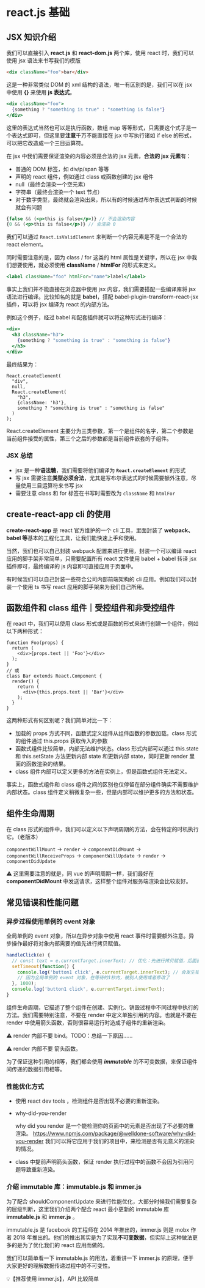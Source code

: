 # react.js 基础

## JSX 知识介绍

我们可以直接引⼊ **react.js** 和 **react-dom.js** 两个库，使⽤ react 时，我们可以使⽤ jsx 语法来书写我们的模版

```html
<div className="foo">bar</div>
```

这是⼀种⾮常类似 DOM 的 xml 结构的语法，唯⼀有区别的是，我们可以在 jsx 中使⽤ **{}** 来使⽤ **js 表达式**。

```jsx
<div className="foo">
  {something ? "something is true" : "something is false"}
</div>
```

这⾥的表达式当然也可以是执⾏函数，数组 map 等等形式，只需要这个式⼦是⼀个表达式即可，但这⾥要**注意**千万不能直接在 jsx 中写执⾏诸如 if else 的形式，可以把它改造成⼀个三⽬运算符。

在 jsx 中我们需要保证渲染的内容必须是合法的 jsx 元素，**合法的 jsx 元素**有：

* 普通的 DOM 标签，如 div/p/span 等等
* 声明的 react 组件，例如通过 class 或函数创建的 jsx 组件
* null（最终会渲染⼀个空元素）
* 字符串（最终会渲染⼀个 text 节点）
* 对于数字类型，最终就会渲染出来，所以有的时候通过布尔表达式判断的时候就会有问题

```jsx
{false && (<p>this is false</p>)} // 不会渲染内容
{0 && (<p>this is false</p>)} // 会渲染 0
```

我们可以通过 `React.isValidElement` 来判断⼀个内容元素是不是⼀个合法的 react element。

同时需要注意的是，因为 class / for 这类的 html 属性是关键字，所以在 jsx 中我们想要使⽤，就必须使⽤ **className** / **htmlFor** 的形式来定义。

```jsx
<label className="foo" htmlFor="name">label</label>
```

事实上我们并不能直接在浏览器中使⽤ jsx 内容，我们需要搭配⼀些编译库将 jsx 语法进⾏编译。⽐较知名的就是 **babel**，搭配 babel-plugin-transform-react-jsx 插件，可以将 jsx 编译为 react 的内部⽅法。

例如这个例⼦，经过 babel 和配套插件就可以将这种形式进⾏编译：

```jsx
<div>
  <h3 className="h3">
    {something ? "something is true" : "something is false"}
  </h3>
</div>
```

最终结果为：

```react
React.createElement(
  "div",
  null,
  React.createElement(
    "h3",
    {className: 'h3'},
    something ? "something is true" : "something is false"
  )
);
```

React.createElement 主要分为三类参数，第⼀个是组件的名字，第⼆个参数是当前组件接受的属性，第三个之后的参数都是当前组件嵌套的⼦组件。

### JSX 总结

* jsx 是⼀种**语法糖**，我们需要将他们编译为 **`React.createElement`** 的形式
* 写 jsx 需要注意**类型必须合法**，尤其是写布尔表达式的时候需要额外注意，尽量使⽤三⽬运算符来书写 jsx
* 需要注意 class 和 for 标签在书写时需要改为 `className` 和 `htmlFor`

## create-react-app cli 的使用

**create-react-app** 是 react 官⽅维护的⼀个 cli ⼯具，⾥⾯封装了 **webpack、babel 等**基本的⼯程化⼯具，让我们能快速上⼿和使⽤。

当然，我们也可以⾃⼰封装 webpack 配置来进⾏使⽤，封装⼀个可以编译 react 应⽤的脚⼿架⾮常简单，只需要配置所有 react ⽂件使⽤ babel + babel 转译 jsx 插件即可，最终编译的 js 内容即可直接应⽤于⻚⾯中。

有时候我们可以⾃⼰封装⼀些符合公司内部前端架构的 cli 应⽤。例如我们可以封装⼀个使⽤ ts 书写 react 应⽤的脚⼿架来为我们⾃⼰所⽤。

## 函数组件和 class 组件｜受控组件和非受控组件

在 react 中，我们可以使⽤ class 形式或是函数的形式来进⾏创建⼀个组件，例如以下两种形式：

```react
function Foo(props) {
  return (
    <div>{props.text || 'Foo'}</div>
  );
}
// 或
class Bar extends React.Component {
  render() {
    return (
      <div>{this.props.text || 'Bar'}</div>
    );
  }
}
```

这两种形式有何区别呢？我们简单对⽐⼀下：

* 加载的 props ⽅式不同，函数式定义组件从组件函数的参数加载。class 形式的组件通过 this.props 获取传⼊的参数
* 函数式组件⽐较简单，内部⽆法维护状态。class 形式内部可以通过 this.state 和 this.setState ⽅法更新内部 state 和更新内部 state，同时更新 render ⾥⾯的函数渲染的结果。
* class 组件内部可以定义更多的⽅法在实例上，但是函数式组件⽆法定义。

事实上，函数式组件和 class 组件之间的区别也仅停留在部分组件确实不需要维护内部状态。class 组件定义稍微复杂⼀些，但是内部可以维护更多的⽅法和状态。

## 组件生命周期

在 class 形式的组件中，我们可以定义以下声明周期的⽅法，会在特定的时机执⾏它。（⽼版本）

`componentWillMount` -> `render` -> `componentDidMount` -> `componentWillReceiveProps` -> `componentWillUpdate` -> `render` -> `componentDidUpdate`

⚠️ 这⾥需要注意的就是，同 vue 的声明周期⼀样，我们最好在 **componentDidMount** 中发送请求，这样整个组件对服务端渲染会⽐较友好。

## 常见错误和性能问题

### 异步过程使用单例的 event 对象

全局单例的 event 对象，所以在异步对象中使⽤ react 事件时需要额外注意。异步操作最好将对象内部需要的值先进⾏拷⻉赋值。

```jsx
handleClick(e) {
  // const text = e.currentTarget.innerText; // 优化：先进⾏拷⻉赋值，后面直接使用 text 即可
  setTimeout(function() {
    console.log('button1 click', e.currentTarget.innerText); // 会发生错误
    // 因为全局单例的 event 对象，在等待的1秒内，被别人使用或者修改了
  }, 1000);
  console.log('button1 click', e.currentTarget.innerText);
}
```

组件⽣命周期，它描述了整个组件在创建、实例化、销毁过程中不同过程中执⾏的⽅法。我们需要特别注意，不要在 render 中定义单独引⽤的内容。也就是不要在 render 中使⽤箭头函数，否则很容易运⾏时造成⼦组件的重新渲染。

⚠️ render 内部不要 bind。TODO：总结一下原因……

⚠️ render 内部不要 箭头函数。

为了保证这种引⽤的相等，我们都会使⽤ ***immutable*** 的不可变数据，来保证组件间传递的数据引⽤相等。

### 性能优化方式

* 使⽤ react dev tools ，检测组件是否出现不必要的重新渲染。

* why-did-you-render

  why did you render 是⼀个能检测你的⻚⾯中的元素是否出现了不必要的重渲染。 https://www.npmjs.com/package/@welldone-software/why-did-you-render 我们可以将它应⽤于我们的项⽬中，来检测是否有⽆意义的渲染的情况。

* class 中提前声明箭头函数，保证 render 执⾏过程中的函数不会因为引⽤问题导致重新渲染。

### 介绍 immutable 库：immutable.js 和 immer.js

为了配合 shouldComponentUpdate 来进⾏性能优化，⼤部分时候我们需要复杂的层级判断，这⾥我们介绍两个配合 react 最⼩更新的 immutable 库 **immutable.js** 和 **immer.js** 。

immutable.js 是 facebook 的⼯程师在 2014 年推出的，immer.js 则是 mobx 作者 2018 年推出的。他们的推出其实是为了实现**不可变数据**，但实际上这种做法更多的是为了优化我们的 react 应⽤⽽做的。

我们可以简单看⼀下 immutable.js 的⽤法，着重讲⼀下 immer.js 的原理，便于⼤家更好的理解数据传递过程中的不可变性。

💡【推荐使用 immer.js】，API 比较简单
